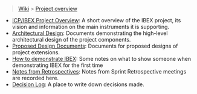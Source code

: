 > [Wiki](Home) > [Project overview](Project-overview)

- [ICP/IBEX Project Overview](https://github.com/ISISComputingGroup/IBEX/wiki): A short overview of the IBEX project, its vision and information on the main instruments it is supporting.
- [Architectural Design](High-Level-Architectural-Design): Documents demonstrating the high-level architectural design of the project components.
- [Proposed Design Documents](Design-Documents): Documents for proposed designs of project extensions.
- [How to demonstrate IBEX](Demo-notes): Some notes on what to show someone when demonstrating IBEX for the first time
- [Notes from Retrospectives](Retrospective-Notes): Notes from Sprint Retrospective meetings are recorded here.
- [Decision Log](Decision-Log): A place to write down decisions made.

